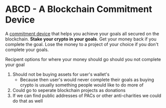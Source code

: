 # ABCD - A Blockchain Commitment Device 

A [commitment device](https://en.wikipedia.org/wiki/Commitment_device) that helps you achieve your goals all secured on the blockchain. **Stake your crypto in your goals**. Get your money back if you complete the goal. Lose the money to a project of your choice if you don't complete your goals.

Recipent options for where your money should go should you not complete your goal 
1. Should not be buying assets for user's wallet's  
     - Because then user's would never complete their goals as buying crypto is usually something people would like to do more of 
2. Could go to seperate blockchain projects as donations 
3. If we can find public addresses of PACs or other anti-charities we could do that as well

